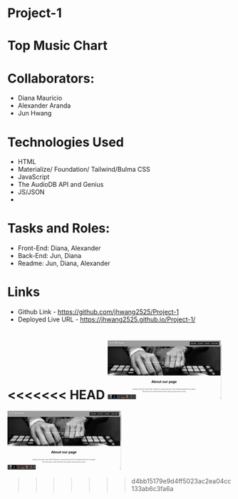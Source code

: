 # Project-1 

# Top Music Chart

# Collaborators:
* Diana Mauricio
* Alexander Aranda
* Jun Hwang

# Technologies Used
* HTML
* Materialize/ Foundation/ Tailwind/Bulma
 CSS
* JavaScript
* The AudioDB API and Genius 
* JS/JSON
* 
# Tasks and Roles:

* Front-End: Diana, Alexander
* Back-End: Jun, Diana
* Readme: Jun, Diana, Alexander

# Links

* Github Link -  https://github.com/jhwang2525/Project-1
* Deployed Live URL - https://jhwang2525.github.io/Project-1/



<<<<<<< HEAD
![Alt Text](https://github.com/jhwang2525/Project-1/blob/main/assets/images/TopChart!%20(1).gif?raw=true)
=======
![Alt Text](https://github.com/jhwang2525/Project-1/blob/main/assets/images/TopChart!%20(1).gif?raw=true)
>>>>>>> d4bb15179e9d4ff5023ac2ea04cc133ab6c3fa6a
